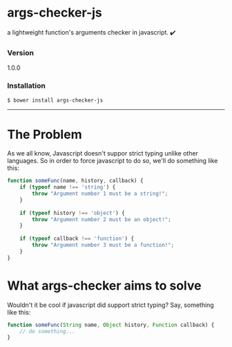 # args-checker-js

a lightweight function's arguments checker in javascript. :heavy_check_mark:

### Version
1.0.0

### Installation

```sh
$ bower install args-checker-js
```
---
# The Problem
As we all know, Javascript doesn't suppor strict typing unlike other languages. So in order to force javascript to do so, we'll do something like this:
```javascript
function someFunc(name, history, callback) {
    if (typeof name !== 'string') {
        throw "Argument number 1 must be a string!";
    }
    
    if (typeof history !== 'object') {
        throw "Argument number 2 must be an object!";
    }
    
    if (typeof callback !== 'function') {
        throw "Argument number 3 must be a function!";
    }
}
```

# What args-checker aims to solve
Wouldn't it be cool if javascript did support strict typing? Say, something like this:
```javascript
function someFunc(String name, Object history, Function callback) {
    // do something...
}
```
